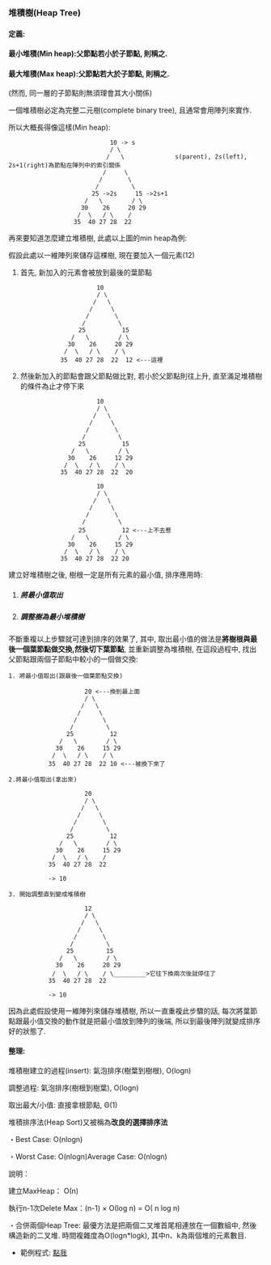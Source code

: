 ### 堆積樹\(Heap Tree\)

#### 定義:

#### 最小堆積\(Min heap\):父節點若小於子節點, 則稱之.

#### 最大堆積\(Max heap\):父節點若大於子節點, 則稱之.

\(然而, 同一層的子節點則無須理會其大小關係\)

一個堆積樹必定為完整二元樹\(complete binary tree\), 且通常會用陣列來實作.

所以大概長得像這樣\(Min heap\):

```
                            10 -> s
                            / \
                           /   \              s(parent), 2s(left), 2s+1(right)為節點在陣列中的索引關係
                          /     \                  
                         /       \ 
                        /         \
                       25 ->2s     15 ->2s+1
                     /   \        / \
                    30    26     20 29
                   /  \   / \    /
                  35  40 27 28  22
```

再來要知道怎麼建立堆積樹, 此處以上圖的min heap為例:

假設此處以一維陣列來儲存這棵樹, 現在要加入一個元素\(12\)

1. 首先, 新加入的元素會被放到最後的葉節點

   ```
                        10
                        / \
                       /   \
                      /     \
                     /       \ 
                    /         \
                   25          15
                 /   \        / \
                30    26     20 29
               /  \   / \    / \
              35  40 27 28  22  12 <---這裡
   ```

2. 然後新加入的節點會跟父節點做比對, 若小於父節點則往上升, 直至滿足堆積樹的條件為止才停下來

   ```
                        10
                        / \
                       /   \
                      /     \
                     /       \ 
                    /         \
                   25          15
                 /   \        / \
                30    26     12 29
               /  \   / \    / \
              35  40 27 28  22  20

                        10
                        / \
                       /   \
                      /     \
                     /       \ 
                    /         \
                   25          12 <---上不去惹
                 /   \        / \
                30    26     15 29
               /  \   / \    / \
              35  40 27 28  22 20
   ```

建立好堆積樹之後, 樹根一定是所有元素的最小值, 排序應用時:

1. ##### 將最小值取出
2. ##### 調整樹為最小堆積樹

不斷重複以上步驟就可達到排序的效果了, 其中, 取出最小值的做法是**將樹根與最後一個葉節點做交換,然後切下葉節點**, 並重新調整為堆積樹, 在這段過程中, 找出父節點跟兩個子節點中較小的一個做交換:

```
1. 將最小值取出(跟最後一個葉節點交換)

                     20 <---換到最上面
                     / \
                    /   \
                   /     \
                  /       \ 
                 /         \
                25          12
              /   \        / \
             30    26     15 29
            /  \   / \    / \
           35  40 27 28  22 10 <---被換下來了

2.將最小值取出(拿出來)

                     20
                     / \
                    /   \
                   /     \
                  /       \ 
                 /         \
                25          12
              /   \        / \
             30    26     15 29
            /  \   / \    /
           35  40 27 28  22 

           -> 10

3. 開始調整直到變成堆積樹

                     12
                     / \
                    /   \
                   /     \
                  /       \ 
                 /         \
                25         15
              /   \        / \
             30    26     20 29
            /  \   / \    / \_________>它往下換兩次後就停住了
           35  40 27 28  22 

           -> 10
```

因為此處假設使用一維陣列來儲存堆積樹, 所以一直重複此步驟的話, 每次將葉節點跟最小值交換的動作就是把最小值放到陣列的後端, 所以到最後陣列就變成排序好的狀態了.

#### 整理:

堆積樹建立的過程\(insert\): 氣泡排序\(樹葉到樹根\), O\(logn\)

調整過程: 氣泡排序\(樹根到樹葉\), O\(logn\)

取出最大/小值: 直接拿根節點, Θ\(1\)

堆積排序法\(Heap Sort\)又被稱為**改良的選擇排序法**

・Best Case: O\(nlogn\)

・Worst Case: O\(nlogn\)Average Case: O\(nlogn\)

說明：

建立MaxHeap： Ο\(n\)

執行n-1次Delete Max：\(n-1\) × Ο\(log n\) = Ο\( n log n\)

・合併兩個Heap Tree: 最優方法是把兩個二叉堆首尾相連放在一個數組中, 然後構造新的二叉堆. 時間複雜度為O\(logn\*logk\), 其中n、k為兩個堆的元素數目.

* 範例程式: [點我](https://github.com/yotsuba1022/LeetCode/blob/master/src/main/java/idv/carl/datastructures/heaptree/MaxHeap.java)



